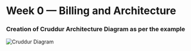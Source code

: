 # Week 0 — Billing and Architecture

### Creation of Cruddur Architecture Diagram as per the example

![Cruddur Diagram](assets/cruddur-architectural-design.png)
